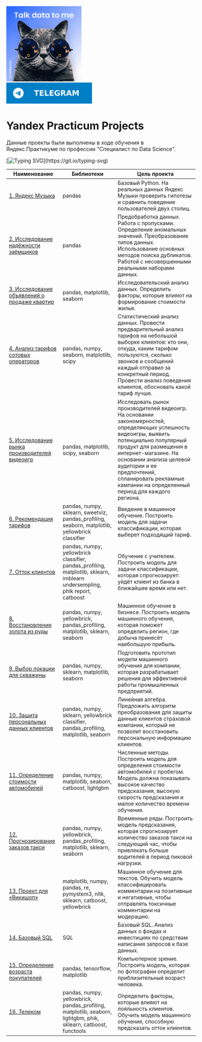 <div>
    <a href="https://tlgg.ru/.@yana_sklyanchuk">
     <img src="./assets/giphy.gif" width="200" height="200" alt='Pretty cat :)'/>
  </a>
</div>

<div>
  <a href="https://tlgg.ru/.@yana_sklyanchuk">
    <img src="./assets/telegram-blue.svg" alt="telegram Badge"/>
  </a>
</div>

# Yandex Practicum Projects

Данные проекты были выполнены в ходе обучения в Яндекс.Практикуме по профессии "Специалист по Data Science".

[![Typing SVG](https://readme-typing-svg.herokuapp.com?color=%2336BCF7&lines=The+projects+are+complete!)](https://git.io/typing-svg)

| Наименование  | Библиотеки    |Цель проекта   |
| ------------- | ------------- | ------------- |
| [1. Яндекс Музыка](./1_yandex_music) | pandas | Базовый Python. На реальных данных Яндекс Музыки проверить гипотезы и сравнить поведение пользователей двух столиц.|
| [2. Исследование надёжности заёмщиков](./2_borrower_reliability) |pandas|Предобработка данных. Работа с пропусками. Определение аномальных значений. Преобразование типов данных. Использование основных методов поиска дубликатов. Работой с несовершенными реальными наборами данных.|
|[3. Исследование объявлений о продаже квартир](./3_apartment_sales_research) | pandas, matplotlib, seaborn| Исследовательский анализ данных. Определить факторы, которые влияют на формирование стоимости жилья.|
|[4. Анализ тарифов сотовых операторов](./4_analysis_of_tariffs_of_mobile_operators)|pandas, numpy, seaborn, matplotlib, scipy| Статистический анализ данных. Провести предварительный анализ тарифов на небольшой выборке клиентов: кто они, откуда, каким тарифом пользуются, сколько звонков и сообщений каждый отправил за конкретный период. Провести анализ поведения клиентов, обосновать какой тариф лучше.|
|[5. Исследование рынка производителей видеоигр](./5_research_on_video_game) |pandas, matplotlib, scipy, seaborn |Исследовать рынок производителей видеоигр. На основании закономерностей, определяющих успешность видеоигры, выявить потенциально популярный продукт для размещения в интернет-магазине. На основании анализа целевой аудитории и ее предпочтений, спланировать рекламные кампании на определенный период для каждого региона.|
|[6. Рекомендация тарифов](./6_tariff_recommendation)|pandas, numpy, sklearn, sweetviz, pandas_profiling, seaborn, matplotlib, yellowbrick classifier|Введение в машинное обучение. Построить модель для задачи классификации, которая выберет подходящий тариф.|
|[7. Отток клиентов](./7_customer_churn)|pandas, numpy, yellowbrick classifier, pandas_profiling, matplotlib, sklearn, imblearn undersempling, phik report, catboost|Обучение с учителем. Построить модель для задачи классификации, которая спрогнозируeт: уйдёт клиент из банка в ближайшее время или нет.|
|[8. Восстановление золота из руды](./8_recovery_of_gold) |pandas, numpy, yellowbrick, pandas_profiling, matplotlib, sklearn, seaborn |Машинное обучение в бизнесе. Построить модель машинного обучения, которая поможет определить регион, где добыча принесёт наибольшую прибыль.|
|[9. Выбор локации для скважины](./9_choosing_a_location_for_the_well)|pandas, numpy, sklearn, matplotlib, seaborn|Подготовить прототип модели машинного обучения для компании, которая разрабатывает решения для эффективной работы промышленных предприятий.|
|[10. Защита персональных данных клиентов](./10_data_privacy) |pandas, numpy, sklearn, yellowbrick classifier, pandas_profiling, matplotlib, seaborn|Линейная алгебра. Предложить алгоритм преобразования для защиты данные клиентов страховой компании, который не позволит восстановить персональную информацию клиентов.|
|[11. Определение стоимости автомобилей](./11_vehicle_valuation)|pandas, numpy, matplotlib, seaborn, catboost, lightgbm| Численные методы. Построить модель для определения стоимости автомобилей с пробегом. Модель должна показывать высокое качество предсказания, высокую скорость предсказания и малое количество времени обучения.|
|[12. Прогнозирование заказов такси](./12_cab_order_forecasting) |pandas, numpy, yellowbrick, pandas_profiling, matplotlib, sklearn, seaborn|Временные ряды. Построить модель предсказания, которая спрогнозирует количество заказов такси на следующий час, чтобы привлекать больше водителей в период пиковой нагрузки.|
|[13. Проект для «Викишоп»](./13_wiki)|matplotlib, numpy, pandas, re, pymystem3, nltk, sklearn, catboost, yellowbrick | Машинное обучение для текстов. Обучить модель классифицировать комментарии на позитивные и негативные, чтобы отправлять токсичные комментарии на модерацию.| 
|[14. Базовый SQL](./14_sql) | SQL| Базовый SQL. Анализ данных о фондах и инвестициях по средствам написания запросов к базе данных.|
|[15. Определение возраста покупателей](./15_determining_customer_age) | pandas, tensorflow, matplotlib| Компьютерное зрение. Построить модель, которая по фотографии определит приблизительный возраст человека.|
|[16. Телеком](./16_telecom) | pandas, numpy, yellowbrick, pandas_profiling, matplotlib, seaborn, lightgbm, phik, sklearn, catboost, functools| Определить факторы, которые влияют на лояльность клиентов. Обучить модель машинного обучения, способную предсказать отток клиентов.|